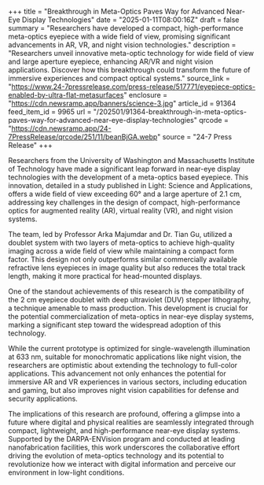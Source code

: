 +++
title = "Breakthrough in Meta-Optics Paves Way for Advanced Near-Eye Display Technologies"
date = "2025-01-11T08:00:16Z"
draft = false
summary = "Researchers have developed a compact, high-performance meta-optics eyepiece with a wide field of view, promising significant advancements in AR, VR, and night vision technologies."
description = "Researchers unveil innovative meta-optic technology for wide field of view and large aperture eyepiece, enhancing AR/VR and night vision applications. Discover how this breakthrough could transform the future of immersive experiences and compact optical systems."
source_link = "https://www.24-7pressrelease.com/press-release/517771/eyepiece-optics-enabled-by-ultra-flat-metasurfaces"
enclosure = "https://cdn.newsramp.app/banners/science-3.jpg"
article_id = 91364
feed_item_id = 9965
url = "/202501/91364-breakthrough-in-meta-optics-paves-way-for-advanced-near-eye-display-technologies"
qrcode = "https://cdn.newsramp.app/24-7PressRelease/qrcode/251/11/beanBjGA.webp"
source = "24-7 Press Release"
+++

<p>Researchers from the University of Washington and Massachusetts Institute of Technology have made a significant leap forward in near-eye display technologies with the development of a meta-optics based eyepiece. This innovation, detailed in a study published in Light: Science and Applications, offers a wide field of view exceeding 60° and a large aperture of 2.1 cm, addressing key challenges in the design of compact, high-performance optics for augmented reality (AR), virtual reality (VR), and night vision systems.</p><p>The team, led by Professor Arka Majumdar and Dr. Tian Gu, utilized a doublet system with two layers of meta-optics to achieve high-quality imaging across a wide field of view while maintaining a compact form factor. This design not only outperforms similar commercially available refractive lens eyepieces in image quality but also reduces the total track length, making it more practical for head-mounted displays.</p><p>One of the standout achievements of this research is the compatibility of the 2 cm eyepiece doublet with deep ultraviolet (DUV) stepper lithography, a technique amenable to mass production. This development is crucial for the potential commercialization of meta-optics in near-eye display systems, marking a significant step toward the widespread adoption of this technology.</p><p>While the current prototype is optimized for single-wavelength illumination at 633 nm, suitable for monochromatic applications like night vision, the researchers are optimistic about extending the technology to full-color applications. This advancement not only enhances the potential for immersive AR and VR experiences in various sectors, including education and gaming, but also improves night vision capabilities for defense and security applications.</p><p>The implications of this research are profound, offering a glimpse into a future where digital and physical realities are seamlessly integrated through compact, lightweight, and high-performance near-eye display systems. Supported by the DARPA-ENVision program and conducted at leading nanofabrication facilities, this work underscores the collaborative effort driving the evolution of meta-optics technology and its potential to revolutionize how we interact with digital information and perceive our environment in low-light conditions.</p>